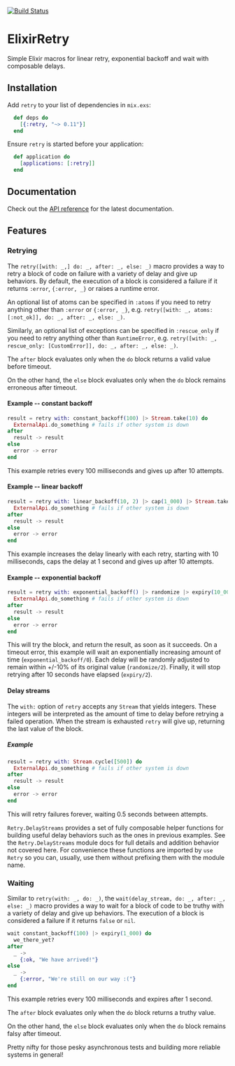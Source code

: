 [![Build Status](https://travis-ci.org/safwank/ElixirRetry.svg?branch=master)](https://travis-ci.org/safwank/ElixirRetry)

# ElixirRetry

Simple Elixir macros for linear retry, exponential backoff and wait with composable delays.

## Installation

Add `retry` to your list of dependencies in `mix.exs`:

```elixir
  def deps do
    [{:retry, "~> 0.11"}]
  end
```

Ensure `retry` is started before your application:

```elixir
  def application do
    [applications: [:retry]]
  end
```

## Documentation

Check out the [API reference](https://hexdocs.pm/retry/api-reference.html) for the latest documentation.

## Features

### Retrying

The `retry([with: _,] do: _, after: _, else: _)` macro provides a way to retry a block of code on failure with a variety of delay and give up behaviors. By default, the execution of a block is considered a failure if it returns `:error`, `{:error, _}` or raises a runtime error.

An optional list of atoms can be specified in `:atoms` if you need to retry anything other than `:error` or `{:error, _}`, e.g. `retry([with: _, atoms: [:not_ok]], do: _, after: _, else: _)`.

Similarly, an optional list of exceptions can be specified in `:rescue_only` if you need to retry anything other than `RuntimeError`, e.g. `retry([with: _, rescue_only: [CustomError]], do: _, after: _, else: _)`.

The `after` block evaluates only when the `do` block returns a valid value before timeout.

On the other hand, the `else` block evaluates only when the `do` block remains erroneous after timeout.

#### Example -- constant backoff

```elixir
result = retry with: constant_backoff(100) |> Stream.take(10) do
  ExternalApi.do_something # fails if other system is down
after
  result -> result
else
  error -> error
end
```

This example retries every 100 milliseconds and gives up after 10 attempts.

#### Example -- linear backoff

```elixir
result = retry with: linear_backoff(10, 2) |> cap(1_000) |> Stream.take(10) do
  ExternalApi.do_something # fails if other system is down
after
  result -> result
else
  error -> error
end
```

This example increases the delay linearly with each retry, starting with 10 milliseconds, caps the delay at 1 second and gives up after 10 attempts.

#### Example -- exponential backoff

```elixir
result = retry with: exponential_backoff() |> randomize |> expiry(10_000), rescue_only: [TimeoutError] do
  ExternalApi.do_something # fails if other system is down
after
  result -> result
else
  error -> error
end
```

This will try the block, and return the result, as soon as it succeeds. On a timeout error, this example will wait an exponentially increasing amount of time (`exponential_backoff/0`). Each delay will be randomly adjusted to remain within +/-10% of its original value (`randomize/2`). Finally, it will stop retrying after 10 seconds have elapsed (`expiry/2`).

#### Delay streams

The `with:` option of `retry` accepts any `Stream` that yields integers. These integers will be interpreted as the amount of time to delay before retrying a failed operation. When the stream is exhausted `retry` will give up, returning the last value of the block.

##### Example

```elixir
result = retry with: Stream.cycle([500]) do
  ExternalApi.do_something # fails if other system is down
after
  result -> result
else
  error -> error  
end
```

This will retry failures forever, waiting 0.5 seconds between attempts.

`Retry.DelayStreams` provides a set of fully composable helper functions for building useful delay behaviors such as the ones in previous examples. See the `Retry.DelayStreams` module docs for full details and addition behavior not covered here. For convenience these functions are imported by `use Retry` so you can, usually, use them without prefixing them with the module name.

### Waiting

Similar to `retry(with: _, do: _)`, the `wait(delay_stream, do: _, after: _, else: _)` macro provides a way to wait for a block of code to be truthy with a variety of delay and give up behaviors. The execution of a block is considered a failure if it returns `false` or `nil`.

```elixir
wait constant_backoff(100) |> expiry(1_000) do
  we_there_yet?
after
  _ ->
    {:ok, "We have arrived!"}
else
  _ ->
    {:error, "We're still on our way :("}
end
```

This example retries every 100 milliseconds and expires after 1 second.

The `after` block evaluates only when the `do` block returns a truthy value.

On the other hand, the `else` block evaluates only when the `do` block remains falsy after timeout.

Pretty nifty for those pesky asynchronous tests and building more reliable systems in general!
